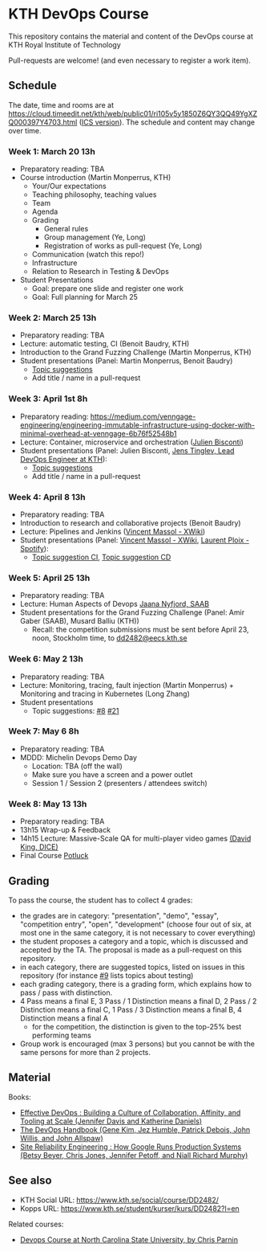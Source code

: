 # KTH DevOps Course

This repository contains the material and content of the DevOps course at KTH Royal Institute of Technology

Pull-requests are welcome! (and even necessary to register a work item).

## Schedule

The date, time and rooms are at <https://cloud.timeedit.net/kth/web/public01/ri105v5y1850Z6QY3QQ49YgXZQ000397Y4703.html> ([ICS version](https://www.kth.se/social/course/DD2482/subgroup/vt-2019-devops19/calendar/ical/?lang=en)). The schedule and content may change over time.

### Week 1: March 20 13h

* Preparatory reading: TBA
* Course introduction (Martin Monperrus, KTH)
  * Your/Our expectations
  * Teaching philosophy, teaching values
  * Team
  * Agenda
  * Grading
    * General rules
    * Group management (Ye, Long)
    * Registration of works as pull-request (Ye, Long)
  * Communication (watch this repo!)
  * Infrastructure
  * Relation to Research in Testing & DevOps 
* Student Presentations
  * Goal: prepare one slide and register one work
  * Goal: Full planning for March 25

### Week 2: March 25 13h
* Preparatory reading: TBA
* Lecture: automatic testing, CI (Benoit Baudry, KTH)
* Introduction to the Grand Fuzzing Challenge (Martin Monperrus, KTH)
* Student presentations (Panel: Martin Monperrus, Benoit Baudry)
  * [Topic suggestions](https://github.com/KTH/devops-course/issues/9)
  * Add title / name in a pull-request 
	
### Week 3: April 1st 8h
* Preparatory reading: <https://medium.com/venngage-engineering/engineering-immutable-infrastructure-using-docker-with-minimal-overhead-at-venngage-6b76f52548b1>
* Lecture: Container, microservice and orchestration ([Julien Bisconti](https://www.linkedin.com/in/julienbisconti/))
* Student presentations (Panel: Julien Bisconti, [Jens Tinglev, Lead DevOps Engineer at KTH](https://www.kth.se/profile/tinglev)):
  * [Topic suggestions](https://github.com/KTH/devops-course/issues/6)
  * Add title / name in a pull-request 

### Week 4: April 8 13h
* Preparatory reading: TBA
* Introduction to research and collaborative projects (Benoit Baudry)
* Lecture: Pipelines and Jenkins ([Vincent Massol - XWiki](http://massol.myxwiki.org))
* Student presentations (Panel: [Vincent Massol - XWiki](http://massol.myxwiki.org), [Laurent Ploix - Spotify](https://www.linkedin.com/in/laurentploix)):
  * [Topic suggestion CI](https://github.com/KTH/devops-course/issues/3), [Topic suggestion CD](https://github.com/KTH/devops-course/issues/12)

### Week 5: April 25 13h
* Preparatory reading: TBA
* Lecture: Human Aspects of Devops [Jaana Nyfjord, SAAB](https://se.linkedin.com/in/jaananyfjord)
* Student presentations for the Grand Fuzzing Challenge (Panel: Amir Gaber (SAAB), Musard Balliu (KTH))
  * Recall: the competition submissions must be sent before April 23, noon, Stockholm time, to dd2482@eecs.kth.se

### Week 6: May 2 13h
* Preparatory reading: TBA
* Lecture: Monitoring, tracing, fault injection (Martin Monperrus) + Monitoring and tracing in Kubernetes (Long Zhang)
* Student presentations
  * Topic suggestions: [#8](https://github.com/KTH/devops-course/issues/8) [#21](https://github.com/KTH/devops-course/issues/21)

### Week 7: May 6 8h

* Preparatory reading: TBA
* MDDD: Michelin Devops Demo Day 
  * Location: TBA (off the wall)
  * Make sure you have a screen and a power outlet
  * Session 1 / Session 2 (presenters / attendees switch)
  
### Week 8: May 13 13h

* Preparatory reading: TBA
* 13h15 Wrap-up & Feedback
* 14h15 Lecture: Massive-Scale QA for multi-player video games [(David King, DICE)](https://www.linkedin.com/in/david-king-83b9765b)
* Final Course [Potluck](https://en.wikipedia.org/wiki/Potluck)

## Grading

To pass the course, the student has to collect 4 grades:
* the grades are in category: "presentation", "demo", "essay", "competition entry", "open", "development" (choose four out of six, at most one in the same category, it is not necessary to cover everything)
* the student proposes a category and a topic, which is discussed and accepted by the TA. The proposal is made as a pull-request on this repository.
* in each category, there are suggested topics, listed on issues in this repository (for instance [#9](https://github.com/KTH/devops-course/issues/9) lists topics about testing)
* each grading category, there is a grading form, which explains how to pass / pass with distinction.
* 4 Pass means a final E, 3 Pass / 1 Distinction means a final D, 2 Pass / 2 Distinction means a final C, 1 Pass / 3 Distinction means a final B, 4 Distinction means a final A
  * for the competition, the distinction is given to the top-25% best performing teams
* Group work is encouraged (max 3 persons) but you cannot be with the same persons for more than 2 projects.

## Material

Books:

* [Effective DevOps : Building a Culture of Collaboration, Affinity, and Tooling at Scale (Jennifer Davis and Katherine Daniels)](https://ebookcentral-proquest-com.focus.lib.kth.se/lib/kth/detail.action?docID=4537261)
* [The DevOps Handbook (Gene Kim, Jez Humble, Patrick Debois, John Willis, and John Allspaw)](https://ebookcentral-proquest-com.focus.lib.kth.se/lib/kth/detail.action?docID=4717635)
* [Site Reliability Engineering : How Google Runs Production Systems (Betsy Beyer, Chris Jones, Jennifer Petoff, and Niall Richard Murphy)](https://ebookcentral-proquest-com.focus.lib.kth.se/lib/kth/detail.action?docID=4543978)


## See also

* KTH Social URL: <https://www.kth.se/social/course/DD2482/>
* Kopps URL: <https://www.kth.se/student/kurser/kurs/DD2482?l=en>

Related courses:

* [Devops Course at North Carolina State University, by Chris Parnin](https://github.com/CSC-DevOps/Course)
